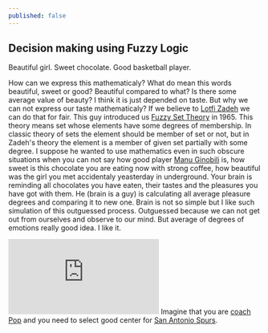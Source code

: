 ```yaml
---
published: false
---
```

## Decision making using Fuzzy Logic

Beautiful girl. Sweet chocolate. Good basketball player.

How can we express this mathematicaly? What do mean this words beautiful, sweet or good? Beautiful compared to what? Is there some average value of beauty? I think it is just depended on taste. But why we can not express our taste mathematicaly? If we believe to [Lotfi Zadeh](https://en.wikipedia.org/wiki/Lotfi_A._Zadeh) we can do that for fair. This guy introduced us [Fuzzy Set Theory](https://en.wikipedia.org/wiki/Fuzzy_set) in 1965. This theory means set whose elements have some degrees of membership. In classic theory of sets the element should be member of set or not, but in Zadeh's theory the element is a member of given set partially with some degree.  I suppose he wanted to use mathematics even in such obscure situations when you can not say how good player [Manu Ginobili](https://en.wikipedia.org/wiki/Manu_Gin%C3%B3bili) is, how sweet is this chocolate you are eating now with strong coffee, how beautiful was the girl you met accidentaly yeasterday in underground. Your brain is reminding all chocolates you have eaten, their tastes and the pleasures you have got with them. He (brain is a guy) is calculating all average pleasure degrees and comparing it to new one. Brain is not so simple but I like such simulation of this outguessed process. Outguessed because we can not get out from ourselves and observe to our mind. But average of degrees of emotions really good idea. I like it. 

![](https://latex.codecogs.com/gif.latex?cos%5E%7B2%7D%28x%29%20&plus;%20sin%5E%7B2%7D%28x%29%20%3D%201)
Imagine that you are [coach Pop](https://en.wikipedia.org/wiki/Gregg_Popovich) and you need to select good center for [San Antonio Spurs](https://en.wikipedia.org/wiki/San_Antonio_Spurs).
